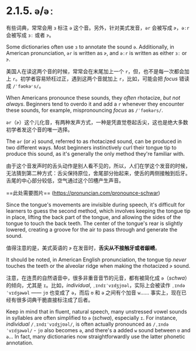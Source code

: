 # 2.1.5. `ə`/`əː`

有些词典，常常会用 `ɜ` 标注 `ə` 这个音。另外，针对美式发音，`ər` 会被写成 `ɚ`，`əːr` 会被写成 `ɜː` 或者 `ɝ`。

Some dictionaries often use `ɜ` to annotate the sound `ə`. Additionally, in American pronunciation, `ər` is written as `ɚ`, and `əːr` is written as either `ɜː` or `ɝ`.

美国人在读这两个音的时候，常常会在末尾加上一个 `r`，但，也不是每一次都会加上 `r`。初学者容易矫枉过正，遇到这两个音就加上 `r`，比如，可能会把 *focus* 错读成 `/ˈfəʊkəʳs/`。

When Americans pronounce these sounds, they *often* rhotacize, *but not always*. Beginners tend to overdo it and add a `r` whenever they encounter these sounds, for example, mispronouncing *focus* as `/ˈfəʊkərs/`.

`ər`（`ɚ`）这个儿化音，有两种发声方式，一种是凭直觉卷起舌尖，这也是绝大多数初学者发这个音的唯一选择。

The `ər` (or `ɚ`) sound, referred to as rhotacized sound, can be produced in two different ways. Most beginners instinctively curl their tongue tip to produce this sound, as it's generally the only method they're familiar with.

由于这个音发声时的舌头动作是别人看不见的，所以，人们在学这个发音的时候，无法猜到第二种方式：舌尖保持原位，舍尾部分抬起来，使舌的两侧接触到后牙。舌尾的中心部分较低，空气通过这个凹槽产生声音。

==此处需要图片==
(https://pronuncian.com/pronounce-schwar)

Since the tongue's movements are invisible during speech, it's difficult for learners to guess the second method, which involves keeping the tongue tip in place, lifting the back part of the tongue, and allowing the sides of the tongue to touch the back teeth. The center of the tongue's rear is slightly lowered, creating a groove for the air to pass through and generate the sound.

值得注意的是，美式英语的 `ɚ` 在发音时，**舌尖从不接触牙或者龈嵴**。

It should be noted, in American English pronunciation, the tongue tip *never* touches the teeth or the alveolar ridge when making the rhotacized `ɚ` sound.

注意，在连贯的自然语音中，很多非重音音节的元音，都有被简化成 `ə`（*schwa*）的倾向，尤其是 `ɪ`。比如，*individual*, `ˌɪndɪˈvɪdʒjʊəl`，实际上会被读作 `ˌɪndəˈvɪdʒəwəl` —— `jʊ` 也变成了 `ə`，而后 `ʊ` 和 `ə` 之间有个加音 `w`…… 事实上，现在已经有很多词典干脆直接标注成了后者。

Keep in mind that in fluent, natural speech, many unstressed vowel sounds in syllables are often simplified to `ə` (*schwa*), especially `ɪ`. For instance, *individual*  `/ˌɪndɪˈvɪdʒjʊəl/`, is often actually pronounced as `/ˌɪndəˈvɪdʒəwəl/` - `jʊ` also becomes `ə`, and there's a added `w` sound between `ʊ` and `ə`… In fact, many dictionaries now straightforwardly use the latter phonetic annotation.
